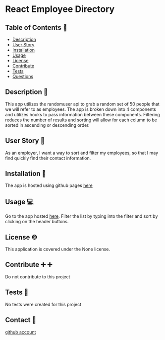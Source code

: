 # React Employee Directory

## Table of Contents :book:

- [Description](#description)
- [User Story](#user-story)
- [Installation](#installation)
- [Usage](#usage)
- [License](#license)
- [Contribute](#contribute)
- [Tests](#tests)
- [Questions](#questions)

## Description <a id="description"></a> :page_facing_up:

This app utilizes the randomuser api to grab a random set of 50 people that we will refer to as employees. The app is broken down into 4 components and utilizes hooks to pass information between these components. Filtering reduces the number of results and sorting will allow for each column to be sorted in ascending or descending order.

## User Story <a id="user-story"></a> :woman:

As an employer, I want a way to sort and filter my employees, so that I may find quickly find their contact information.

## Installation <a id="installation"></a> :floppy_disk:

The app is hosted using github pages [here](https://brians-123.github.io/react-employee-directory/)

## Usage <a id="usage"></a> :computer:

Go to the app hosted [here](https://brians-123.github.io/react-employee-directory/). Filter the list by typing into the filter and sort by clicking on the header buttons.

## License <a id="license"></a> :copyright:

This application is covered under the None license.

## Contribute <a id="contribute"></a> :heavy_plus_sign: :heavy_plus_sign:

Do not contribute to this project

## Tests <a id="tests"></a> :microscope:

No tests were created for this project

## Contact <a id="questions"></a> :email:

[github account](https://github.com/brians-123)

